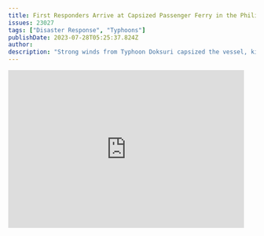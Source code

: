 ```yaml
---
title: First Responders Arrive at Capsized Passenger Ferry in the Philippines
issues: 23027
tags: ["Disaster Response", "Typhoons"]
publishDate: 2023-07-28T05:25:37.824Z
author: 
description: "Strong winds from Typhoon Doksuri capsized the vessel, killing dozens of people. The Philippine Coast Guard said they rescued at least 40."
---
```


<iframe title="New York Times Video - Embed Player" width="480" height="321" frameborder="0" scrolling="no" allowfullscreen="true" marginheight="0" marginwidth="0" id="nyt_video_player" src="https://www.nytimes.com/video/players/offsite/index.html?videoId=100000009016821"></iframe>